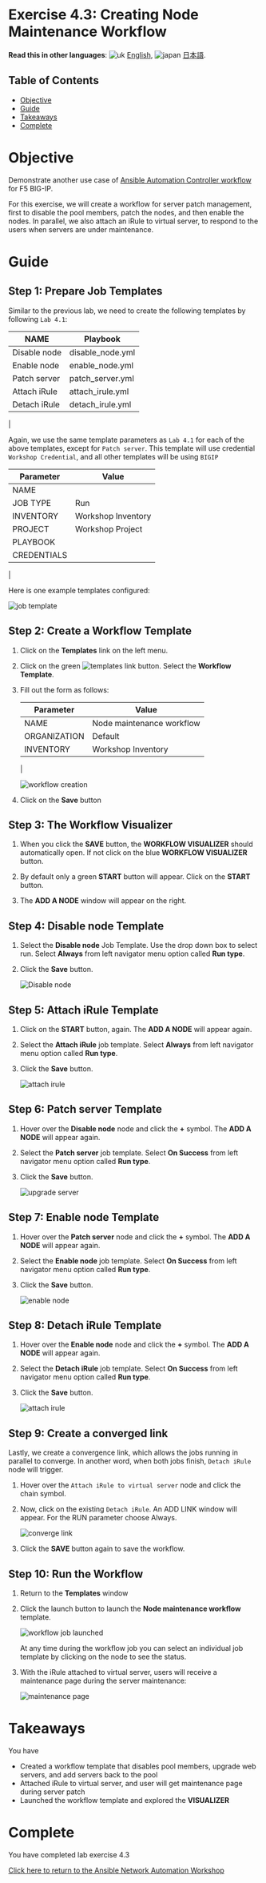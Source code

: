 # Exercise 4.3: Creating Node Maintenance Workflow

**Read this in other languages**: ![uk](../../../images/uk.png) [English](README.md),  ![japan](../../../images/japan.png) [日本語](README.ja.md).

## Table of Contents

- [Objective](#objective)
- [Guide](#guide)
- [Takeaways](#takeaways)
- [Complete](#complete)

# Objective

Demonstrate another use case of [Ansible Automation Controller workflow](https://docs.ansible.com/automation-controller/latest/html/userguide/workflows.html) for F5 BIG-IP.

For this exercise, we will create a workflow for server patch management, first to disable the pool members, patch the nodes, and then enable the nodes. In parallel, we also attach an iRule to virtual server, to respond to the users when servers are under maintenance.

# Guide

## Step 1: Prepare Job Templates

Similar to the previous lab, we need to create the following templates by following `Lab 4.1`:

| NAME | Playbook |
|---|---|
| Disable node | disable_node.yml |
| Enable node | enable_node.yml |
| Patch server | patch_server.yml |
| Attach iRule | attach_irule.yml |
| Detach iRule | detach_irule.yml |
|

Again, we use the same template parameters as `Lab 4.1` for each of the above templates, except for `Patch server`. This template will use credential `Workshop Credential`, and  all other templates will be using `BIGIP`

| Parameter | Value |
|---|---|
| NAME  | |
| JOB TYPE | Run |
| INVENTORY | Workshop Inventory |
| PROJECT | Workshop Project |
| PLAYBOOK | |
| CREDENTIALS | |
|

Here is one example templates configured:

![job template](images/job-template.png)

## Step 2: Create a Workflow Template

1. Click on the **Templates** link on the left menu.

2. Click on the green ![templates link](images/add.png) button. Select the **Workflow Template**.

3. Fill out the form as follows:

   | Parameter | Value |
   |---|---|
   | NAME | Node maintenance workflow |
   | ORGANIZATION | Default |
   | INVENTORY | Workshop Inventory |
   |

   ![workflow creation](images/workflow.png)

4. Click on the **Save** button

## Step 3: The Workflow Visualizer

1. When you click the **SAVE** button, the **WORKFLOW VISUALIZER** should automatically open. If not click on the blue **WORKFLOW VISUALIZER** button.

2. By default only a green **START** button will appear. Click on the **START** button.

3. The **ADD A NODE** window will appear on the right.

## Step 4: Disable node Template

1. Select the **Disable node** Job Template. Use the drop down box to select run. Select **Always** from left navigator menu option called **Run type**.
2. Click the **Save** button.

   ![Disable node](images/disable-node.png)

## Step 5: Attach iRule Template

1. Click on the **START** button, again. The **ADD A NODE** will appear again.

2. Select the **Attach iRule** job template. Select **Always** from left navigator menu option called **Run type**.

3. Click the **Save** button.

   ![attach irule](images/attach-irule.png)

## Step 6: Patch server Template

1. Hover over the **Disable node** node and click the  **+** symbol. The **ADD A NODE** will appear again.

2. Select the **Patch server** job template. Select **On Success** from left navigator menu option called **Run type**.

3. Click the **Save** button.

   ![upgrade server](images/patch-server.png)

## Step 7: Enable node Template

1. Hover over the **Patch server** node and click the  **+** symbol.  The **ADD A NODE** will appear again.

2. Select the **Enable node** job template.  Select **On Success** from left navigator menu option called **Run type**.

3. Click the **Save** button.

   ![enable node](images/enable-node.png)

## Step 8: Detach iRule Template

1. Hover over the **Enable node** node and click the **+** symbol. The **ADD A NODE** will appear again.

2. Select the **Detach iRule** job template. Select **On Success** from left navigator menu option called **Run type**.

3. Click the **Save** button.

   ![attach irule](images/detach-irule.png)

## Step 9: Create a converged link

Lastly, we create a convergence link, which allows the jobs running in parallel to converge. In another word, when both jobs finish, `Detach iRule` node will trigger.

1. Hover over the `Attach iRule to virtual server` node and click the chain symbol.

2. Now, click on the existing `Detach iRule`. An ADD LINK window will appear. For the RUN parameter choose Always.

   ![converge link](images/converge-link.png)

3. Click the **SAVE** button again to save the workflow.

## Step 10: Run the Workflow

1. Return to the **Templates** window

2. Click the launch button to launch the **Node maintenance workflow** template.

   ![workflow job launched](images/running-workflow.png)

   At any time during the workflow job you can select an individual job template by clicking on the node to see the status.

3. With the iRule attached to virtual server, users will receive a maintenance page during the server maintenance:

   ![maintenance page](images/error-page.png)

# Takeaways

You have

- Created a workflow template that disables pool members, upgrade web servers, and add servers back to the pool
- Attached iRule to virtual server, and user will get maintenance page during server patch
- Launched the workflow template and explored the **VISUALIZER**

# Complete

You have completed lab exercise 4.3

[Click here to return to the Ansible Network Automation Workshop](../README.md)
